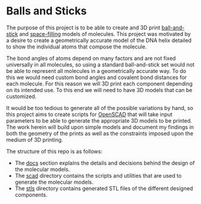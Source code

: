 # Balls and Sticks

The purpose of this project is to be able to create and 3D print
[ball-and-stick](https://en.wikipedia.org/wiki/Ball-and-stick_model) and
[space-filling](https://en.wikipedia.org/wiki/Space-filling_model) models of molecules. This project was motivated by a
desire to create a geometrically accurate model of the DNA helix detailed to show the individual atoms that compose the
molecule.

The bond angles of atoms depend on many factors and are not fixed universally in all molecules, so using a standard
ball-and-stick set would not be able to represent all molecules in a geometrically accurate way. To do this we would
need custom bond angles and covalent bond distances for each molecule. For this reason we will 3D print each component
depending on its intended use. To this end we will need to have 3D models that can be customized.

It would be too tedious to generate all of the possible variations by hand, so this project aims to create scripts for
[OpenSCAD](https://openscad.org/) that will take input parameters to be able to generate the appropriate 3D models to be
printed. The work herein will build upon simple models and document my findings in both the geometry of the prints as
well as the constraints imposed upon the medium of 3D printing.

The structure of this repo is as follows:
* The [docs](./docs/README.md) section explains the details and decisions behind the design of the molecular models.
* The [scad](./scad) directory contains the scripts and utilities that are used to generate the molecular models.
* The [stls](./stls) directory contains generated STL files of the different designed components.

